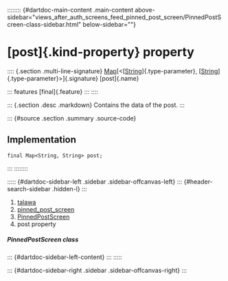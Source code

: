 :::::::: {#dartdoc-main-content .main-content above-sidebar="views_after_auth_screens_feed_pinned_post_screen/PinnedPostScreen-class-sidebar.html" below-sidebar=""}
<div>

# [post]{.kind-property} property

</div>

:::: {.section .multi-line-signature}
[Map](https://api.flutter.dev/flutter/dart-core/Map-class.html)[\<[[String](https://api.flutter.dev/flutter/dart-core/String-class.html)]{.type-parameter},
[[String](https://api.flutter.dev/flutter/dart-core/String-class.html)]{.type-parameter}\>]{.signature}
[post]{.name}

::: features
[final]{.feature}
:::
::::

::: {.section .desc .markdown}
Contains the data of the post.
:::

::: {#source .section .summary .source-code}
## Implementation

``` language-dart
final Map<String, String> post;
```
:::
::::::::

::::: {#dartdoc-sidebar-left .sidebar .sidebar-offcanvas-left}
::: {#header-search-sidebar .hidden-l}
:::

1.  [talawa](../../index.html)
2.  [pinned_post_screen](../../views_after_auth_screens_feed_pinned_post_screen/)
3.  [PinnedPostScreen](../../views_after_auth_screens_feed_pinned_post_screen/PinnedPostScreen-class.html)
4.  post property

##### PinnedPostScreen class

::: {#dartdoc-sidebar-left-content}
:::
:::::

::: {#dartdoc-sidebar-right .sidebar .sidebar-offcanvas-right}
:::
